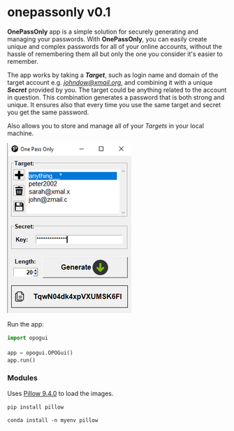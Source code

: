 # onepassonly v0.1

**OnePassOnly** app is a simple solution for securely generating and managing your passwords. 
With **OnePassOnly**, you can easily create unique and complex passwords for all of your online accounts, without the hassle of remembering them all but only the one you consider it's easier to remember.

The app works by taking a <i>**Target**</i>, such as login name and domain of the target account e.g. <i>johndow@xmail.org</i>, and combining it with a unique <i>**Secret**</i> provided by you. The target could be anything related to the account in question.
This combination generates a password that is both strong and unique. It ensures also that every time you use the same target and secret you get the same password.

Also allows you to store and manage all of your <i>Targets</i> in your local machine. 


![](screens/screen1.jpg)

Run the app:
```python
import opogui
 
app = opogui.OPOGui()
app.run()
```
### Modules
Uses [Pillow 9.4.0](https://pypi.org/project/Pillow/) to load the images.
```commandline
pip install pillow
```
```commandline
conda install -n myenv pillow
```
